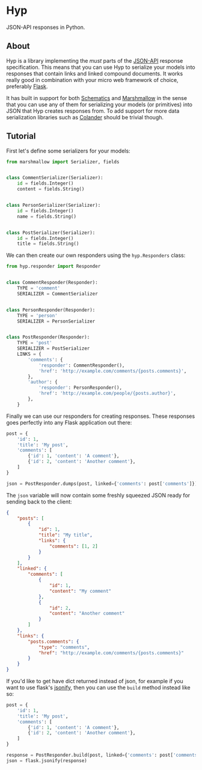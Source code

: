 Hyp
===
JSON-API responses in Python.

About
-----
Hyp is a library implementing the _must_ parts of the [JSON-API](http://jsonapi.org) response specification. This means that you can use Hyp to serialize your models into responses that contain links and linked compound documents. It works really good in combination with your micro web framework of choice, preferably [Flask](http://flask.pocoo.org).

It has built in support for both [Schematics](https://schematics.readthedocs.org/) and [Marshmallow](http://marshmallow.readthedocs.org) in the sense that you can use any of them for serializing your models (or primitives) into JSON that Hyp creates responses from. To add support for more data serialization libraries such as [Colander](http://docs.pylonsproject.org/projects/colander/en/latest/) should be trivial though.

Tutorial
--------
First let's define some serializers for your models:

```python
from marshmallow import Serializer, fields


class CommentSerializer(Serializer):
    id = fields.Integer()
    content = fields.String()


class PersonSerializer(Serializer):
    id = fields.Integer()
    name = fields.String()


class PostSerializer(Serializer):
    id = fields.Integer()
    title = fields.String()
```

We can then create our own responders using the `hyp.Responders` class:

```python
from hyp.responder import Responder


class CommentResponder(Responder):
    TYPE = 'comment'
    SERIALIZER = CommentSerializer


class PersonResponder(Responder):
    TYPE = 'person'
    SERIALIZER = PersonSerializer


class PostResponder(Responder):
    TYPE = 'post'
    SERIALIZER = PostSerializer
    LINKS = {
        'comments': {
            'responder': CommentResponder(),
            'href': 'http://example.com/comments/{posts.comments}',
        },
        'author': {
            'responder': PersonResponder(),
            'href': 'http://example.com/people/{posts.author}',
        },
    }
```

Finally we can use our responders for creating responses. These responses goes perfectly into any Flask application out there:

```python
post = {
    'id': 1,
    'title': 'My post',
    'comments': [
        {'id': 1, 'content': 'A comment'},
        {'id': 2, 'content': 'Another comment'},
    ]
}

json = PostResponder.dumps(post, linked={'comments': post['comments']})

```

The `json` variable will now contain some freshly squeezed JSON ready for sending back to the client:

```json
{
    "posts": [
        {
            "id": 1,
            "title": "My title",
            "links": {
                "comments": [1, 2]
            }
        }
    ],
    "linked": {
        "comments": [
            {
                "id": 1,
                "content": "My comment"
            },
            {
                "id": 2,
                "content": "Another comment"
            }
        ]
    },
    "links": {
        "posts.comments": {
            "type": "comments",
            "href": "http://example.com/comments/{posts.comments}"
        }
    }
}
```

If you'd like to get have dict returned instead of json, 
for example if you want to use flask's [jsonify](http://flask.pocoo.org/docs/api/#flask.json.jsonify), 
then you can use the `build` method instead like so:
 
```python
post = {
    'id': 1,
    'title': 'My post',
    'comments': [
        {'id': 1, 'content': 'A comment'},
        {'id': 2, 'content': 'Another comment'},
    ]
}

response = PostResponder.build(post, linked={'comments': post['comments']})
json = flask.jsonify(response)
```